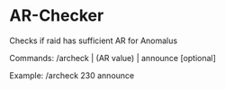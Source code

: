 # AR-Checker
Checks if raid has sufficient AR for Anomalus

Commands:
/archeck | (AR value) | announce [optional]

Example:
/archeck 230 announce
